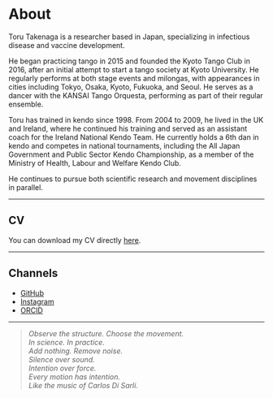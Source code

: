 # About

Toru Takenaga is a researcher based in Japan, specializing in infectious disease and vaccine development.

He began practicing tango in 2015 and founded the Kyoto Tango Club in 2016, after an initial attempt to start a tango society at Kyoto University. He regularly performs at both stage events and milongas, with appearances in cities including Tokyo, Osaka, Kyoto, Fukuoka, and Seoul. He serves as a dancer with the KANSAI Tango Orquesta, performing as part of their regular ensemble.

Toru has trained in kendo since 1998. From 2004 to 2009, he lived in the UK and Ireland, where he continued his training and served as an assistant coach for the Ireland National Kendo Team. He currently holds a 6th dan in kendo and competes in national tournaments, including the All Japan Government and Public Sector Kendo Championship, as a member of the Ministry of Health, Labour and Welfare Kendo Club.

He continues to pursue both scientific research and movement disciplines in parallel.

---
## CV

You can download my CV directly [here](/CV_25.pdf).

---
## Channels

* [GitHub](https://github.com/torutakenaga)
* [Instagram](https://instagram.com/toru_takenaga)
* [ORCID](https://orcid.org/0000-0002-1277-4156)
  
---

> *Observe the structure. Choose the movement.*  
> *In science. In practice.*  
> *Add nothing. Remove noise.*  
> *Silence over sound.*  
> *Intention over force.*  
> *Every motion has intention.*  
> *Like the music of Carlos Di Sarli.*

